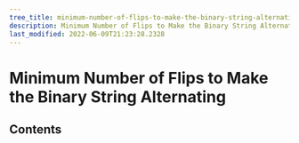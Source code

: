 ```yaml
---
tree_title: minimum-number-of-flips-to-make-the-binary-string-alternating
description: Minimum Number of Flips to Make the Binary String Alternating
last_modified: 2022-06-09T21:23:28.2328
---
```


# Minimum Number of Flips to Make the Binary String Alternating

## Contents

